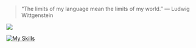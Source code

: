 > “The limits of my language mean the limits of my world.” — Ludwig Wittgenstein

![](https://www.codewars.com/users/egor7orlov/badges/small)

[![My Skills](https://skillicons.dev/icons?i=js,ts,nodejs,nestjs,mongodb,mysql,postgres,docker,linux&perline=3)](https://skillicons.dev)

